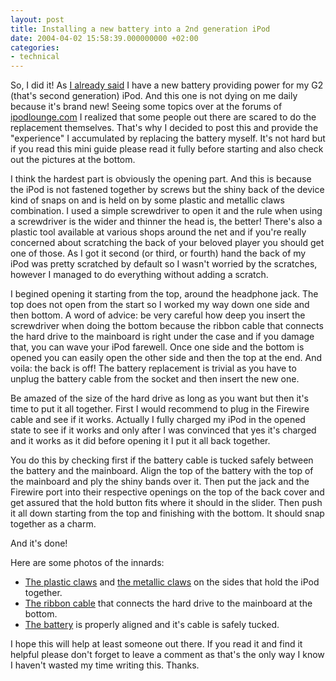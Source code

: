 ```yaml
---
layout: post
title: Installing a new battery into a 2nd generation iPod
date: 2004-04-02 15:58:39.000000000 +02:00
categories:
- technical
---
```

So, I did it! As <a href="http://www.rusiczki.net/2004/04/01/brief/" title="Kitsched - Brief">I already said</a> I have a new battery providing power for my G2 (that's second generation) iPod. And this one is not dying on me daily because it's brand new! Seeing some topics over at the forums of <a href="http://www.ipodlounge.com">ipodlounge.com</a> I realized that some people out there are scared to do the replacement themselves. That's why I decided to post this and provide the "experience" I accumulated by replacing the battery myself. It's not hard but if you read this mini guide please read it fully before starting and also check out the pictures at the bottom.

I think the hardest part is obviously the opening part. And this is because the iPod is not fastened together by screws but the shiny back of the device kind of snaps on and is held on by some plastic and metallic claws combination. I used a simple screwdriver to open it and the rule when using a screwdriver is the wider and thinner the head is, the better! There's also a plastic tool available at various shops around the net and if you're really concerned about scratching the back of your beloved player you should get one of those. As I got it second (or third, or fourth) hand the back of my iPod was pretty scratched by default so I wasn't worried by the scratches, however I managed to do everything without adding a scratch.

I begined opening it starting from the top, around the headphone jack. The top does not open from the start so I worked my way down one side and then bottom. A word of advice: be very careful how deep you insert the screwdriver when doing the bottom because the ribbon cable that connects the hard drive to the mainboard is right under the case and if you damage that, you can wave your iPod farewell. Once one side and the bottom is opened you can easily open the other side and then the top at the end. And voila: the back is off! The battery replacement is trivial as you have to unplug the battery cable from the socket and then insert the new one.

Be amazed of the size of the hard drive as long as you want but then it's time to put it all together. First I would recommend to plug in the Firewire cable and see if it works. Actually I fully charged my iPod in the opened state to see if it works and only after I was convinced that yes it's charged and it works as it did before opening it I put it all back together.

You do this by checking first if the battery cable is tucked safely between the battery and the mainboard. Align the top of the battery with the top of the mainboard and ply the shiny bands over it. Then put the jack and the Firewire port into their respective openings on the top of the back cover and get assured that the hold button fits where it should in the slider. Then push it all down starting from the top and finishing with the bottom. It should snap together as a charm.

And it's done!

Here are some photos of the innards:

<ul>
<li><a href="https://content.rusiczki.net/blogpics/plastic_claws.php" onclick="window.open('https://content.rusiczki.net/blogpics/plastic_claws.php','popup','width=1024,height=360,scrollbars=no,resizable=no,toolbar=no,directories=no,location=no,menubar=no,status=no,left=0,top=0'); return false">The plastic claws</a> and <a href="https://content.rusiczki.net/blogpics/metallic_claws.php" onclick="window.open('https://content.rusiczki.net/blogpics/metallic_claws.php','popup','width=1024,height=300,scrollbars=no,resizable=no,toolbar=no,directories=no,location=no,menubar=no,status=no,left=0,top=0'); return false">the metallic claws</a> on the sides that hold the iPod together.</li>
<li><a href="https://content.rusiczki.net/blogpics/ribbon_cable.php" onclick="window.open('https://content.rusiczki.net/blogpics/ribbon_cable.php','popup','width=768,height=400,scrollbars=no,resizable=no,toolbar=no,directories=no,location=no,menubar=no,status=no,left=0,top=0'); return false">The ribbon cable</a> that connects the hard drive to the mainboard at the bottom.</li>
<li><a href="https://content.rusiczki.net/blogpics/battery_alignment_cable_tucked.php" onclick="window.open('https://content.rusiczki.net/blogpics/battery_alignment_cable_tucked.php','popup','width=1024,height=360,scrollbars=no,resizable=no,toolbar=no,directories=no,location=no,menubar=no,status=no,left=0,top=0'); return false">The battery</a> is properly aligned and it's cable is safely tucked.</li>
</ul>
I hope this will help at least someone out there. If you read it and find it helpful please don't forget to leave a comment as that's the only way I know I haven't wasted my time writing this. Thanks.
